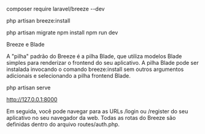 composer require laravel/breeze --dev

php artisan breeze:install
 
php artisan migrate
npm install
npm run dev

Breeze e Blade

A "pilha" padrão do Breeze é a pilha Blade, que utiliza modelos Blade simples para renderizar o frontend do seu aplicativo. A pilha Blade pode ser instalada invocando o comando breeze:install sem outros argumentos adicionais e selecionando a pilha frontend Blade. 

php artisan serve

http://127.0.0.1:8000

Em seguida, você pode navegar para as URLs /login ou /register do seu aplicativo no seu navegador da web. Todas as rotas do Breeze são definidas dentro do arquivo routes/auth.php.
